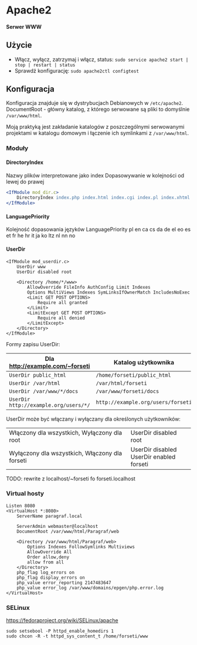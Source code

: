 # Apache2
#### Serwer WWW

## Użycie
- Włącz, wyłącz, zatrzymaj i włącz, status:
  `sudo service apache2 start | stop | restart | status`
- Sprawdź konfigurację:
  `sudo apache2ctl configtest`

## Konfiguracja
Konfiguracja znajduje się w dystrybucjach Debianowych w `/etc/apache2`. DocumentRoot - główny katalog, z którego serwowane są pliki to domyślnie `/var/www/html`.

Moją praktyką jest zakładanie katalogów z poszczególnymi serwowanymi projektami w katalogu domowym i łączenie ich symlinkami z `/var/www/html`.

### Moduły
#### DirectoryIndex
Nazwy plików interpretowane jako index
Dopasowywanie w kolejności od lewej do prawej
```apache
<IfModule mod_dir.c>
    DirectoryIndex index.php index.html index.cgi index.pl index.xhtml index.htm
</IfModule>
```

#### LanguagePriority
Kolejność dopasowania języków
<IfModule mod_negotiation.c>
    LanguagePriority pl en ca cs da de el eo es et fr he hr it ja ko ltz nl nn no
</IfModule>

#### UserDir
```
<IfModule mod_userdir.c>
    UserDir www
    UserDir disabled root

    <Directory /home/*/www>
        AllowOverride FileInfo AuthConfig Limit Indexes
        Options MultiViews Indexes SymLinksIfOwnerMatch IncludesNoExec
        <Limit GET POST OPTIONS>
            Require all granted
        </Limit>
        <LimitExcept GET POST OPTIONS>
            Require all denied
        </LimitExcept>
    </Directory>
</IfModule>
```

Formy zapisu UserDir:

| Dla http://example.com/~forseti | Katalog użytkownika |
| --- | --- |
| `UserDir public_html` | `/home/forseti/public_html` |
| `UserDir /var/html` | `/var/html/forseti` |
| `UserDir /var/www/*/docs` | `/var/www/forseti/docs` |
| `UserDir http://example.org/users/*/` | `http://example.org/users/forseti` |

UserDir może być włączany i wyłączany dla określonych użytkowników:

|   |   |
| --- | --- |
| Włączony dla wszystkich, Wyłączony dla root | UserDir disabled root |
| Wyłączony dla wszystkich, Włączony dla forseti | UserDir disabled  <br>UserDir enabled forseti |

TODO: rewrite z localhost/~forseti fo forseti.localhost

### Virtual hosty

```
Listen 8080
<VirtualHost *:8080>
    ServerName paragraf.local

    ServerAdmin webmaster@localhost
    DocumentRoot /var/www/html/Paragraf/web

    <Directory /var/www/html/Paragraf/web>
        Options Indexes FollowSymlinks Multiviews
        AllowOverride All
        Order allow,deny
        allow from all
    </Directory>
    php_flag log_errors on
    php_flag display_errors on
    php_value error_reporting 2147483647
    php_value error_log /var/www/domains/epgen/php.error.log
</VirtualHost>
```

### SELinux

https://fedoraproject.org/wiki/SELinux/apache
```
sudo setsebool -P httpd_enable_homedirs 1
sudo chcon -R -t httpd_sys_content_t /home/forseti/www
```
